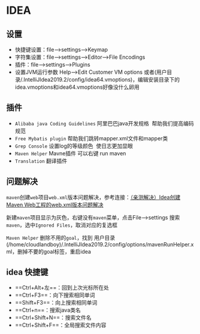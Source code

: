 # IDEA


## 设置

- 快捷键设置：file-->settings-->Keymap
- 字符集设置：file-->settings-->Editor-->File Encodings
- 插件：file-->settings-->Plugins
- 设置JVM运行参数 Help-->Edit Customer VM options 或者(用户目录/.IntelliJIdea2019.2/config/idea64.vmoptions)，编辑安装目录下的idea.vmoptions和idea64.vmoptions好像没什么卵用


## 插件

- `Alibaba java Coding Guidelines` 阿里巴巴java开发规格  帮助我们提高编码规范
- `Free Mybatis plugin` 帮助我们跳转mapper.xml文件和mapper类
- `Grep Console`  设置log的等级颜色  使日志更加显眼
- `Maven Helper` Mavne插件 可以右键 run maven
- `Translation` 翻译插件

## 问题解决

`maven`创建`web`项目`web.xml`版本问题解决，参考连接：[（亲测解决）Idea创建Maven Web工程的web.xml版本问题解决](https://blog.csdn.net/sinat_34104446/article/details/82895337 "Idea创建Maven Web工程的web.xml版本问题解决")

新建`maven`项目显示为灰色，右键没有`maven`菜单，点击File-->settings 搜索`maven`，选中`Ignored Files`，取消对应的复选框

`Maven Helper` 删除不用的`goal`，找到 用户目录(/home/cloudlandboy)/.IntelliJIdea2019.2/config/options/mavenRunHelper.xml，删掉不要的goal标签，重启idea

## idea 快捷键

- ==Ctrl+Alt+左==：回到上次光标所在处
- ==Ctrl+F3==：向下搜索相同单词
- ==Shift+F3==：向上搜索相同单词
- ==Ctrl+n==：搜索java类名
- ==Ctrl+Shift+N==：搜索文件名
- ==Ctrl+Shift+F==：全局搜索文件内容

